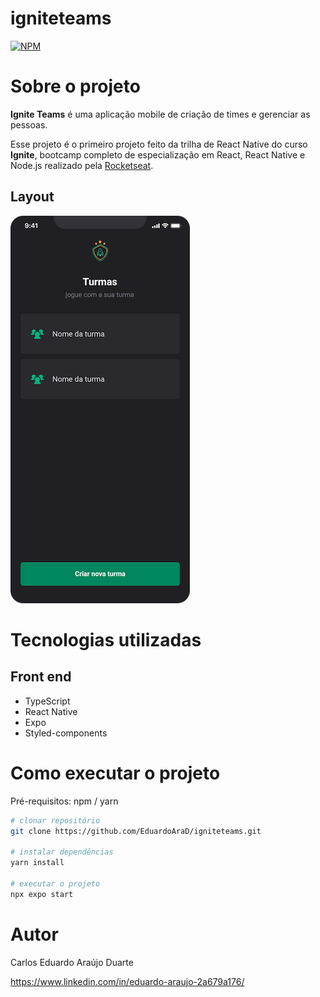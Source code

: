 # igniteteams
[![NPM](https://img.shields.io/npm/l/react)](https://github.com/EduardoAraD/igniteteams/blob/main/LICENSE)

# Sobre o projeto

**Ignite Teams** é uma aplicação mobile de criação de times e gerenciar as pessoas.

Esse projeto é o primeiro projeto feito da trilha de React Native do curso **Ignite**, bootcamp completo de especialização em React, React Native e Node.js
realizado pela [Rocketseat](https://www.rocketseat.com.br "Site da Rockeseat").

## Layout
![Mobile 1](https://github.com/EduardoAraD/assets/blob/main/ignite-teams/home.png)

# Tecnologias utilizadas
## Front end
- TypeScript
- React Native
- Expo
- Styled-components

# Como executar o projeto
Pré-requisitos: npm / yarn

```bash
# clonar repositório
git clone https://github.com/EduardoAraD/igniteteams.git

# instalar dependências
yarn install

# executar o projeto
npx expo start
```

# Autor

Carlos Eduardo Araújo Duarte

https://www.linkedin.com/in/eduardo-araujo-2a679a176/
